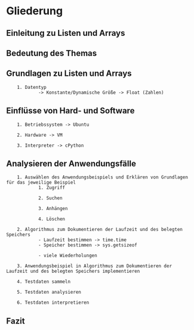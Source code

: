 # Gliederung


## Einleitung zu Listen und Arrays


## Bedeutung des Themas


## Grundlagen zu Listen und Arrays
        1. Datentyp
                -> Konstante/Dynamische Größe -> Float (Zahlen)

## Einflüsse von Hard- und Software
        1. Betriebssystem -> Ubuntu

        2. Hardware -> VM

        3. Interpreter -> cPython


## Analysieren der Anwendungsfälle
        1. Auswählen des Anwendungsbeispiels und Erklären von Grundlagen für das jeweilige Beispiel
                1. Zugriff

                2. Suchen

                3. Anhängen

                4. Löschen

        2. Algorithmus zum Dokumentieren der Laufzeit und des belegten Speichers
                - Laufzeit bestimmen -> time.time
                - Speicher bestimmen -> sys.getsizeof

                - viele Wiederholungen

        3. Anwendungsbeispiel in Algorithmus zum Dokumentieren der Laufzeit und des belegten Speichers implementieren

        4. Testdaten sammeln

        5. Testdaten analysieren

        6. Testdaten interpretieren


## Fazit
